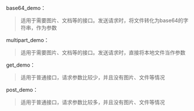 base64_demo：
>适用于需要图片、文档等的接口。发送请求时，将文件转化为base64的字符串，作为参数

multipart_demo：
>适用于需要图片、文档等的接口。发送请求时，直接将本地文件当作参数

get_demo：
>适用于普通接口，请求参数比较少，并且没有图片、文件等情况

post_demo：
>适用于普通接口，请求参数比较多，并且没有图片、文件等情况